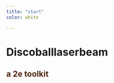 ```yaml
---
title: "start"
color: white

---
```

# Discoballlaserbeam
<h2><span style="color: #4C230A;">a 2e toolkit</span></h2>